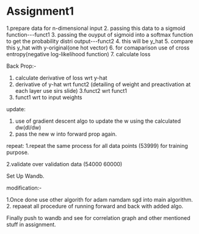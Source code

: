 # Assignment1
1.prepare data for n-dimensional input
2. passing this data to a sigmoid function---funct1
3. passing the ouyput of sigmoid into a softmax function to get the probability distri output---funct2
4. this will be y_hat
5. compare this y_hat with y-original(one hot vector)
6. for comaparison use of cross entropy(negative log-likelihood function)
7. calculate loss

Back Prop:-
1. calculate derivative of loss wrt y-hat
2. derivative of y-hat wrt funct2 (detailing of weight and preactivation at each layer use sirs slide)
3.funct2 wrt funct1
4. funct1 wrt to input weights

update:
1. use of gradient descent algo to update the w using the calculated dw(dl/dw)
2. pass the new w into forward prop again.

repeat:
1.repeat the same process for all data points (53999) for training purpose.

2.validate over validation data (54000 60000)

Set Up Wandb.

modification:-

1.Once done use other algorith for adam namdam sgd into main algorithm.
2. repaeat all procedure of running forward and back with added algo.

Finally push to wandb and see for correlation graph and other mentioned stuff in assignment.



